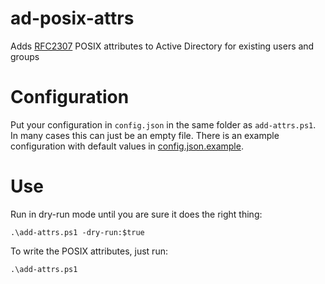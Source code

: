 # ad-posix-attrs
Adds [RFC2307](https://www.ietf.org/rfc/rfc2307.txt) POSIX attributes to Active Directory for existing users and groups

# Configuration
Put your configuration in `config.json` in the same folder as `add-attrs.ps1`. In many cases this can just be an empty file. There is an example configuration with default values in [config.json.example](src/config.json.example).

# Use
Run in dry-run mode until you are sure it does the right thing:

    .\add-attrs.ps1 -dry-run:$true
  
To write the POSIX attributes, just run:

    .\add-attrs.ps1
